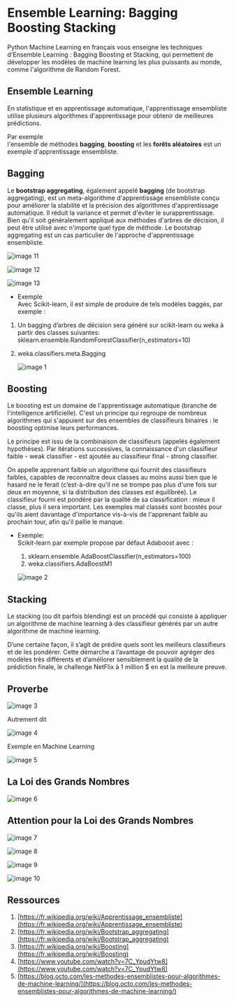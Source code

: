 # Ensemble Learning: Bagging Boosting Stacking

Python Machine Learning en français vous enseigne les techniques d'Ensemble Learning : Bagging Boosting et Stacking, qui permettent de développer les modèles de machine learning les plus puissants au monde, comme l'algorithme de Random Forest.

## Ensemble Learning
En statistique et en apprentissage automatique, l'apprentissage ensembliste utilise plusieurs algorithmes d'apprentissage pour obtenir de meilleures prédictions.

Par exemple<br> l'ensemble de méthodes **bagging**, **boosting** et les **forêts aléatoires** est un exemple d'apprentissage ensembliste.

## Bagging
Le **bootstrap aggregating**, également appelé **bagging** (de bootstrap aggregating), est un meta-algorithme d'apprentissage ensembliste conçu pour améliorer la stabilité et la précision des algorithmes d'apprentissage automatique. Il réduit la variance et permet d'éviter le surapprentissage. Bien qu'il soit généralement appliqué aux méthodes d'arbres de décision, il peut être utilisé avec n'importe quel type de méthode. Le bootstrap aggregating est un cas particulier de l'approche d'apprentissage ensembliste.

![image 11](images/11.png)

![image 12](images/12.png)

![image 13](images/13.png)

* Exemple<br>
Avec Scikit-learn, il est simple de produire de tels modèles baggés, par exemple :
 1. Un bagging d’arbres de décision sera généré sur scikit-learn ou weka à partir des classes suivantes:
sklearn.ensemble.RandomForestClassifier(n_estimators=10)
2. weka.classifiers.meta.Bagging

   ![image 1](images/1.png)

## Boosting
Le boosting est un domaine de l'apprentissage automatique (branche de l'intelligence artificielle). C'est un principe qui regroupe de nombreux algorithmes qui s'appuient sur des ensembles de classifieurs binaires : le boosting optimise leurs performances.

Le principe est issu de la combinaison de classifieurs (appelés également hypothèses). Par itérations successives, la connaissance d'un classifieur faible - weak classifier - est ajoutée au classifieur final - strong classifier.

On appelle apprenant faible un algorithme qui fournit des classifieurs faibles, capables de reconnaître deux classes au moins aussi bien que le hasard ne le ferait (c’est-à-dire qu'il ne se trompe pas plus d'une fois sur deux en moyenne, si la distribution des classes est équilibrée). Le classifieur fourni est pondéré par la qualité de sa classification : mieux il classe, plus il sera important. Les exemples mal classés sont boostés pour qu'ils aient davantage d'importance vis-à-vis de l'apprenant faible au prochain tour, afin qu'il pallie le manque.



* Exemple:  
Scikit-learn par exemple propose par défaut Adaboost avec :
  1. sklearn.ensemble.AdaBoostClassifier(n_estimators=100)
  2. weka.classifiers.AdaBoostM1

    ![image 2](images/2.png)

## Stacking

Le stacking (ou dit parfois blending) est un procédé qui consiste à appliquer un algorithme de machine learning à des classifieur générés par un autre algorithme de machine learning.

D’une certaine façon, il s’agit de prédire quels sont les meilleurs classifieurs et de les pondérer. Cette démarche a l’avantage de pouvoir agréger des modèles très différents et d’améliorer sensiblement la qualité de la prédiction finale, le challenge NetFlix à 1 million $ en est la meilleure preuve.

## Proverbe

![image 3](images/3.png)

Autrement dit

![image 4](images/4.png)

Exemple en Machine Learning

![image 5](images/5.png)

## La Loi des Grands Nombres

![image 6](images/6.png)

## Attention pour la Loi des Grands Nombres

![image 7](images/7.png)

![image 8](images/8.png)

![image 9](images/9.png)

![image 10](images/10.png)

## Ressources

1. [https://fr.wikipedia.org/wiki/Apprentissage_ensembliste](https://fr.wikipedia.org/wiki/Apprentissage_ensembliste)
2. [https://fr.wikipedia.org/wiki/Bootstrap_aggregating](https://fr.wikipedia.org/wiki/Bootstrap_aggregating) 
3. [https://fr.wikipedia.org/wiki/Boosting](https://fr.wikipedia.org/wiki/Boosting)
4. [https://www.youtube.com/watch?v=7C_YpudYtw8](https://www.youtube.com/watch?v=7C_YpudYtw8)
5. [https://blog.octo.com/les-methodes-ensemblistes-pour-algorithmes-de-machine-learning/](https://blog.octo.com/les-methodes-ensemblistes-pour-algorithmes-de-machine-learning/)